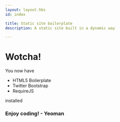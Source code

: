 ```yaml
---
layout: layout.hbs
id: index

title: Static site boilerplate
description: A static site built in a dynamic way

---
```


# Wotcha!

You now have

- HTML5 Boilerplate
- Twitter Bootstrap
- RequireJS

installed

### Enjoy coding! - Yeoman
